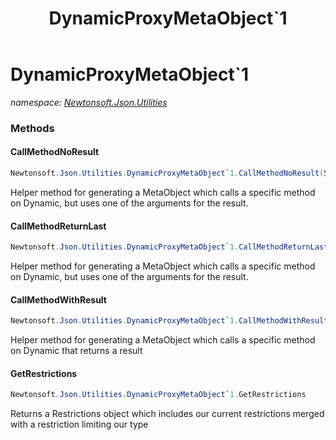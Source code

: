 ﻿---
title: DynamicProxyMetaObject`1
---

# DynamicProxyMetaObject`1
_namespace: [Newtonsoft.Json.Utilities](N-Newtonsoft.Json.Utilities.html)_





### Methods

#### CallMethodNoResult
```csharp
Newtonsoft.Json.Utilities.DynamicProxyMetaObject`1.CallMethodNoResult(System.String,System.Dynamic.DynamicMetaObjectBinder,System.Linq.Expressions.Expression[],Newtonsoft.Json.Utilities.DynamicProxyMetaObject{`0}.Fallback)
```
Helper method for generating a MetaObject which calls a
 specific method on Dynamic, but uses one of the arguments for
 the result.

#### CallMethodReturnLast
```csharp
Newtonsoft.Json.Utilities.DynamicProxyMetaObject`1.CallMethodReturnLast(System.String,System.Dynamic.DynamicMetaObjectBinder,System.Linq.Expressions.Expression[],Newtonsoft.Json.Utilities.DynamicProxyMetaObject{`0}.Fallback)
```
Helper method for generating a MetaObject which calls a
 specific method on Dynamic, but uses one of the arguments for
 the result.

#### CallMethodWithResult
```csharp
Newtonsoft.Json.Utilities.DynamicProxyMetaObject`1.CallMethodWithResult(System.String,System.Dynamic.DynamicMetaObjectBinder,System.Linq.Expressions.Expression[],Newtonsoft.Json.Utilities.DynamicProxyMetaObject{`0}.Fallback,Newtonsoft.Json.Utilities.DynamicProxyMetaObject{`0}.Fallback)
```
Helper method for generating a MetaObject which calls a
 specific method on Dynamic that returns a result

#### GetRestrictions
```csharp
Newtonsoft.Json.Utilities.DynamicProxyMetaObject`1.GetRestrictions
```
Returns a Restrictions object which includes our current restrictions merged
 with a restriction limiting our type


